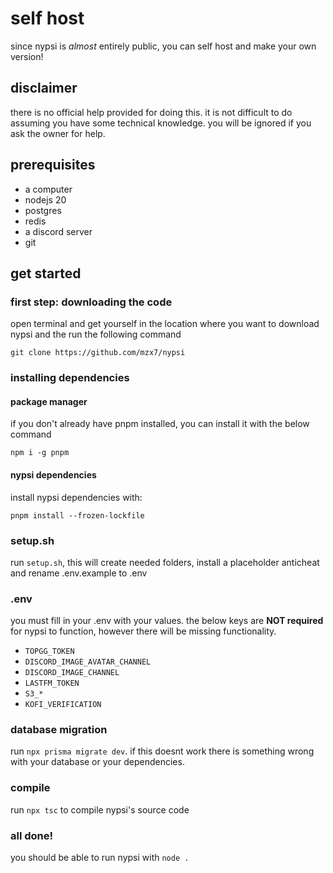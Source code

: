 # self host

since nypsi is _almost_ entirely public, you can self host and make your own version!

## disclaimer

there is no official help provided for doing this. it is not difficult to do assuming you have some
technical knowledge. you will be ignored if you ask the owner for help.

## prerequisites

-   a computer
-   nodejs 20
-   postgres
-   redis
-   a discord server
-   git

## get started

### first step: downloading the code

open terminal and get yourself in the location where you want to download nypsi and the run the
following command

```
git clone https://github.com/mzx7/nypsi
```

### installing dependencies

#### package manager

if you don't already have pnpm installed, you can install it with the below command

```
npm i -g pnpm
```

#### nypsi dependencies

install nypsi dependencies with:

```
pnpm install --frozen-lockfile
```

### setup.sh

run `setup.sh`, this will create needed folders, install a placeholder anticheat and rename
.env.example to .env

### .env

you must fill in your .env with your values. the below keys are **NOT required** for nypsi to
function, however there will be missing functionality.

-   `TOPGG_TOKEN`
-   `DISCORD_IMAGE_AVATAR_CHANNEL`
-   `DISCORD_IMAGE_CHANNEL`
-   `LASTFM_TOKEN`
-   `S3_*`
-   `KOFI_VERIFICATION`

### database migration

run `npx prisma migrate dev`. if this doesnt work there is something wrong with your database or
your dependencies.

### compile

run `npx tsc` to compile nypsi's source code

### all done!

you should be able to run nypsi with `node .`
